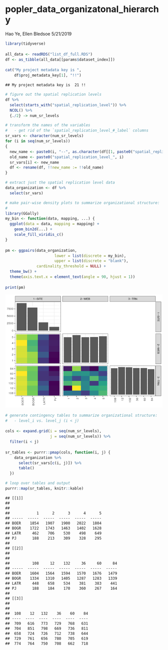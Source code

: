 popler\_data\_organizatonal\_hierarchy
================
Hao Ye, Ellen Bledsoe
5/21/2019

``` r
library(tidyverse)

all_data <- readRDS("list_df_full.RDS")
df <- as_tibble(all_data[[params$dataset_index]])

cat("My project metadata key is ", 
    df$proj_metadata_key[1], "!!")
```

    ## My project metadata key is  21 !!

``` r
# figure out the spatial replication levels
df %>% 
  select(starts_with("spatial_replication_level")) %>%
  NCOL() %>%
  {./2} -> num_sr_levels
```

``` r
# transform the names of the variables
#   - get rid of the `spatial_replication_level_#_label` columns
sr_vars <- character(num_sr_levels)
for (i in seq(num_sr_levels))
{
  new_name <- paste0(i, "--", as.character(df[[1, paste0("spatial_replication_level_", i, "_label")]]))
  old_name <- paste0("spatial_replication_level_", i)
  sr_vars[i] <- new_name
  df <- rename(df, !!new_name := !!old_name)
}
```

``` r
# extract just the spatial replication level data
data_organization <- df %>%
  select(sr_vars)
```

``` r
# make pair-wise density plots to summarize organizational structure:
# 
library(GGally)
my_bin <- function(data, mapping, ...) {
  ggplot(data = data, mapping = mapping) +
    geom_bin2d(...) +
    scale_fill_viridis_c()
}

pm <- ggpairs(data_organization, 
                      lower = list(discrete = my_bin), 
                      upper = list(discrete = "blank"), 
              cardinality_threshold = NULL) + 
  theme_bw() + 
  theme(axis.text.x = element_text(angle = 90, hjust = 1))

print(pm)
```

![](data_report-8_files/figure-markdown_github/unnamed-chunk-5-1.png)

``` r
# generate contingency tables to summarize organizational structure:
#   - level_i vs. level_j (i < j)

cols <- expand.grid(i = seq(num_sr_levels), 
                    j = seq(num_sr_levels)) %>%
  filter(i < j)

sr_tables <- purrr::pmap(cols, function(i, j) {
    data_organization %>%
      select(sr_vars[c(i, j)]) %>%
      table()
  })
```

``` r
# loop over tables and output
purrr::map(sr_tables, knitr::kable)
```

    ## [[1]]
    ## 
    ## 
    ##            1      2      3      4      5
    ## -----  -----  -----  -----  -----  -----
    ## BOER    1854   1907   1900   2022   1804
    ## BOGR    1722   1743   1463   1402   1628
    ## LATR     462    706    530    498    649
    ## PJ       188    213    309    328    295
    ## 
    ## [[2]]
    ## 
    ## 
    ##          108     12    132     36     60     84
    ## -----  -----  -----  -----  -----  -----  -----
    ## BOER    1604   1564   1594   1570   1676   1479
    ## BOGR    1334   1310   1405   1287   1283   1339
    ## LATR     448    658    534    381    383    441
    ## PJ       188    184    170    360    267    164
    ## 
    ## [[3]]
    ## 
    ## 
    ##  108    12   132    36    60    84
    ## ----  ----  ----  ----  ----  ----
    ##  709   616   773   729   768   631
    ##  704   851   798   669   736   811
    ##  658   724   726   712   738   644
    ##  729   761   656   780   705   619
    ##  774   764   750   708   662   718
